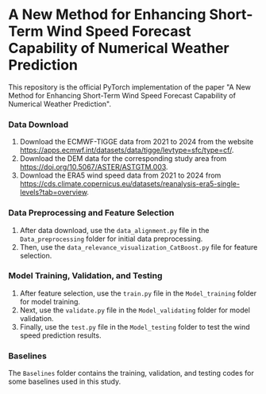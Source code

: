 # A New Method for Enhancing Short-Term Wind Speed Forecast Capability of Numerical Weather Prediction

This repository is the official PyTorch implementation of the paper "A New Method for Enhancing Short-Term Wind Speed Forecast Capability of Numerical Weather Prediction".

### Data Download
1. Download the ECMWF-TIGGE data from 2021 to 2024 from the website https://apps.ecmwf.int/datasets/data/tigge/levtype=sfc/type=cf/.
2. Download the DEM data for the corresponding study area from https://doi.org/10.5067/ASTER/ASTGTM.003.
3. Download the ERA5 wind speed data from 2021 to 2024 from https://cds.climate.copernicus.eu/datasets/reanalysis-era5-single-levels?tab=overview.

### Data Preprocessing and Feature Selection
1. After data download, use the `data_alignment.py` file in the `Data_preprocessing` folder for initial data preprocessing.
2. Then, use the `data_relevance_visualization_CatBoost.py` file for feature selection.

### Model Training, Validation, and Testing
1. After feature selection, use the `train.py` file in the `Model_training` folder for model training.
2. Next, use the `validate.py` file in the `Model_validating` folder for model validation.
3. Finally, use the `test.py` file in the `Model_testing` folder to test the wind speed prediction results.

### Baselines
The `Baselines` folder contains the training, validation, and testing codes for some baselines used in this study.

